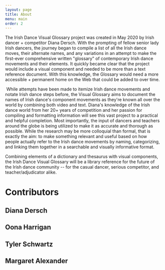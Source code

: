 ```yaml
---
layout: page
title: About
menu: main
order: 2
---
```


The Irish Dance Visual Glossary project was created in May 2020 by Irish dancer + competitor Diana Dersch. With the prompting of fellow senior lady Irish dancers, the journey began to compile a list of all the Irish dance moves, their alternate names, and any variations in an attempt to make the first-ever comprehensive written "glossary" of contemporary Irish dance movements and their elements. It quickly became clear that the project would include a visual component and needed to be more than a text reference document. With this knowledge, the Glossary would need a more accessible + permanent home on the Web that could be added to over time.

​
While attempts have been made to itemize Irish dance movements and notate Irish dance steps before, the Visual Glossary aims to document the names of Irish dance's component movements as they're known all over the world by combining both video and text. Diana's knowledge of the Irish dance world from her 20+ years of competition and her passion for compiling and formatting information will see this vast project to a practical and helpful completion. Most importantly, the input of dancers and teachers around the globe is being utilized to make it as accurate and thorough as possible. While the research may be more colloquial than formal, that is exactly the aim: to make something relevant and useful based on how people actually refer to the Irish dance movements by naming, categorizing, and linking them together in a searchable and visually informative format.

 
Combining elements of a dictionary and thesaurus with visual components, the Irish Dance Visual Glossary will be a library reference for the future of the Irish dance community -- for the casual dancer, serious competitor, and teacher/adjudicator alike.

# Contributors
## Diana Dersch

## Oona Harrigan

## Tyler Schwartz

## Margaret Alexander

